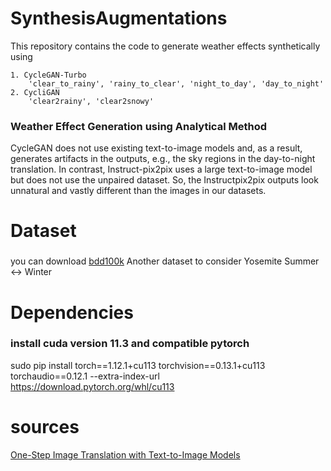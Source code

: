 # SynthesisAugmentations
This repository contains the code to generate weather effects synthetically using 

    1. CycleGAN-Turbo
        'clear_to_rainy', 'rainy_to_clear', 'night_to_day', 'day_to_night'
    2. CycliGAN 
        'clear2rainy', 'clear2snowy'

### Weather Effect Generation using Analytical Method
CycleGAN does not
use existing text-to-image models and, as a result, generates artifacts in the outputs,
e.g., the sky regions in the day-to-night translation. In contrast, Instruct-pix2pix uses
a large text-to-image model but does not use the unpaired dataset. So, the Instructpix2pix 
outputs look unnatural and vastly different than the images in our datasets.

# Dataset
### 
you can download [bdd100k](https://www.kaggle.com/datasets/solesensei/solesensei_bdd100k/data)
Another dataset to consider Yosemite Summer ↔ Winter

# Dependencies
### install cuda version 11.3 and compatible pytorch 
sudo pip install torch==1.12.1+cu113 torchvision==0.13.1+cu113 torchaudio==0.12.1 --extra-index-url https://download.pytorch.org/whl/cu113

# sources
[One-Step Image Translation with
Text-to-Image Models](https://arxiv.org/pdf/2403.12036)
